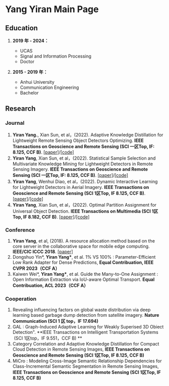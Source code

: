 # Yang Yiran Main Page

## Education

1. **2019 年 - 2024：** 
      * UCAS 
      * Signal and Information Processing
      * Doctor 
      
2. **2015 - 2019 年：**
      * Anhui University 
      * Communication Engineering 
      * Bachelor

## Research
###  Journal
1. **Yiran Yang.**, Xian Sun, et al，(2022). Adaptive Knowledge Distillation for Lightweight Remote Sensing Object Detectors Optimizing. **IEEE Transactions on Geoscience and Remote Sensing (SCI 一区Top, IF: 8.125, CCF B)**. [[paper]](https://ieeexplore.ieee.org/document/9775159/)/[[code]](https://github.com/youngfly/Remote-Sensing-Distillation)
2. **Yiran Yang**, Xian Sun, et al，(2022). Statistical Sample Selection and Multivariate Knowledge Mining for Lightweight Detectors in Remote Sensing Imagery. **IEEE Transactions on Geoscience and Remote Sensing (SCI 一区Top, IF: 8.125, CCF B)**. [[paper]](https://ieeexplore.ieee.org/document/9832637/)/[[code]](https://github.com/youngfly/Remote-Sensing-Distillation)
3. **Yiran Yang**, Wenhui Diao, et al，(2022). Dynamic Interactive Learning for Lightweight Detectors in Aerial Imagery. **IEEE Transactions on Geoscience and Remote Sensing (SCI 1区Top, IF 8.125, CCF B)**.  [[paper]](https://ieeexplore.ieee.org/document/9921272/)/[[code]](https://github.com/youngfly/Remote-Sensing-Distillation) 
4. **Yiran Yang**, Xian Sun, et al，(2022). Optimal Partition Assignment for Universal Object Detection. **IEEE Transactions on Multimedia (SCI 1区Top, IF 8.182, CCF B)**. [[paper]](https://ieeexplore.ieee.org/document/9956875)/[[code]](https://github.com/youngfly/OPA) 

### Conference
1. **Yiran Yang**, et al, (2018). A resource allocation method based on the core server in the collaborative space for mobile edge computing.  **IEEE/CIC ICCC 2018**. [[paper]](https://ieeexplore.ieee.org/document/8641218/)
2. Dongshuo Yin\*, **Yiran Yang\***, et al. 1% VS 100% : Parameter-Efficient Low Rank Adapter for Dense Predictions, **Equal Contribuation, IEEE CVPR 2023（CCF A）**
3. Kaiwen Wei\*, **Yiran Yang\***, et al. Guide the Many-to-One Assignment : Open Information Extraction via IoU-aware Optimal Transport. **Equal Contribuation, ACL 2023（CCF A）** 

### Cooperation

1. Revealing influencing factors on global waste distribution via deep learning based garbage dump detection from satellite imagery. **Nature Communication (SCI 1 区 top，IF 17.694)**
2. GAL : Graph-Induced Adaptive Learning for Weakly Superised 3D Obiect Detection". **IEEE Transactions on Intelligent Transportation Systems  (SCI 1区top，IF 9.551，CCF B) **
3. Category Correlation and Adaptive Knowledge Distillation for Compact Cloud Detection in Remote Sensing Images, **IEEE Transactions on Geoscience and Remote Sensing (SCI 1区Top, IF 8.125, CCF B)**
4. MiCro : Modeling Cross-Image Semantic Relationship Dependencies for Class-Incremental Semantic Segmentation in Remote Sensing Images, **IEEE Transactions on Geoscience and Remote Sensing (SCI 1区Top, IF 8.125, CCF B)**
